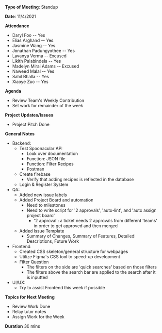 **Type of Meeting**: Standup

**Date**: 11/4/2021

**Attendance**
- Daryl Foo               -- Yes
- Elias Arghand           -- Yes
- Jasmine Wang            -- Yes
- Jonathan Padungyothee   -- Yes
- Lavanya Verma           -- Excused
- Likith Palabindela      -- Yes
- Madelyn Mirai Adams     -- Excused
- Naweed Malal            -- Yes
- Sahil Bhalla            -- Yes
- Xiaoye Zuo              -- Yes 

**Agenda**
- Review Team's Weekly Contribution
- Set work for remainder of the week
         
**Project Updates/Issues**
- Project Pitch Done

**General Notes**
- Backend: 
  - Test Spoonacular API
    - Look over documentation
    - Function: JSON file
    - Function: Filter Recipes
    - Postman
  - Create firebase
    - Verify that adding recipes is reflected in the database
  - Login & Register System  
- QA:
  - Added new issue labels
  - Added Project Board and automation
    - Need to milestones
    - Need to write script for '2 approvals', 'auto-lint', and 'auto assign project board'
      - '2 approval': a ticket needs 2 approvals from different 'teams' in order to get approved and then merged
  - Added Issue Template
    - Summary of Changes, Summary of Features, Detailed Descriptions, Future Work
- Frontend:
  - Created CSS skeleton/general structure for webpages
  - Utilize Figma's CSS tool to speed-up development
  - Filter Question
    - The filters on the side are 'quick searches' based on those filters
    - The filters above the search bar are applied to the search after it is inputted
- UI/UX:
  - Try to assist Frontend this week if possible

**Topics for Next Meeting**
- Review Work Done
- Relay tutor notes
- Assign Work for the Week

**Duration** 30 mins
